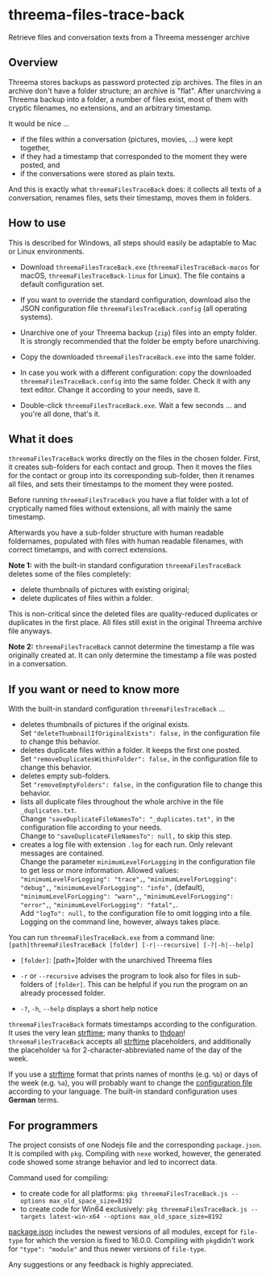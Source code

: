 # threema-files-trace-back
Retrieve files and conversation texts from a Threema messenger archive


Overview
--------

Threema stores backups as password protected zip archives.
The files in an archive don't have a folder structure; an archive is "flat".
After unarchiving a Threema backup into a folder, a number of files exist, most of them with cryptic filenames, no extensions, and an arbitrary timestamp.

It would be nice ...
- if the files within a conversation (pictures, movies, ...) were kept together,
- if they had a timestamp that corresponded to the moment they were posted, and
- if the conversations were stored as plain texts.

And this is exactly what `threemaFilesTraceBack` does: it collects all texts of a conversation, renames files, sets their timestamp, moves them in folders.


How to use
----------

This is described for Windows, all steps should easily be adaptable to Mac or Linux environments.

- Download `threemaFilesTraceBack.exe` (`threemaFilesTraceBack-macos` for macOS, `threemaFilesTraceBack-linux` for Linux). The file contains a default configuration set.

- If you want to override the standard configuration, download also the JSON configuration file `threemaFilesTraceBack.config` (all operating systems).

- Unarchive one of your Threema backup (`zip`) files into an empty folder. It is strongly recommended that the folder be empty before unarchiving.

- Copy the downloaded `threemaFilesTraceBack.exe` into the same folder.

- In case you work with a different configuration: copy the downloaded `threemaFilesTraceBack.config` into the same folder. Check it with any text editor. Change it according to your needs, save it.

- Double-click `threemaFilesTraceBack.exe`. Wait a few seconds ... and you're all done, that's it.


What it does
------------

`threemaFilesTraceBack` works directly on the files in the chosen folder. First, it creates sub-folders for each contact and group. Then it moves the files for the contact or group into its corresponding sub-folder, then it renames all files, and sets their timestamps to the moment they were posted.

Before running `threemaFilesTraceBack` you have a flat folder with a lot of cryptically named files without extensions, all with mainly the same timestamp.

Afterwards you have a sub-folder structure with human readable foldernames, populated with files with human readable filenames, with correct timetamps, and with correct extensions.

__Note 1:__ with the built-in standard configuration `threemaFilesTraceBack` deletes some of the files completely:
- delete thumbnails of pictures with existing original;
- delete duplicates of files within a folder.

This is non-critical since the deleted files are quality-reduced duplicates or duplicates in the first place. All files still exist in the original Threema archive file anyways.

__Note 2:__ `threemaFilesTraceBack` cannot determine the timestamp a file was originally created at. It can only determine the timestamp a file was posted in a conversation.


If you want or need to know more
--------------------------------

With the built-in standard configuration `threemaFilesTraceBack`  ...
- deletes thumbnails of pictures if the original exists.\
  Set `"deleteThumbnailIfOriginalExists": false,` in the configuration file to change this behavior.
- deletes duplicate files within a folder. It keeps the first one posted.\
  Set `"removeDuplicatesWithinFolder": false,` in the configuration file to change this behavior.
- deletes empty sub-folders.\
  Set `"removeEmptyFolders": false,` in the configuration file to change this behavior.
- lists all duplicate files throughout the whole archive in the file `_duplicates.txt`.\
  Change `"saveDuplicateFileNamesTo": "_duplicates.txt",` in the configuration file according to your needs.\
  Change to `"saveDuplicateFileNamesTo": null,` to skip this step.
- creates a log file with extension `.log` for each run. Only relevant messages are contained.\
  Change the parameter `minimumLevelForLogging` in the configuration file to get less or more information. Allowed values: `"minimumLevelForLogging": "trace",`, `"minimumLevelForLogging": "debug",`, `"minimumLevelForLogging": "info",` (default), `"minimumLevelForLogging": "warn",`, `"minimumLevelForLogging": "error",`, `"minimumLevelForLogging": "fatal",`.\
  Add `"logTo": null,` to the configuration file to omit logging into a file. Logging on the command line, however, always takes place.

You can run `threemaFilesTraceBack.exe` from a command line: `[path]threemaFilesTraceBack [folder] [-r|--recursive] [-?|-h|--help]`

- `[folder]`: [path+]folder with the unarchived Threema files

- `-r` or `--recursive` advises the program to look also for files in sub-folders of `[folder]`. This can be helpful if you run the program on an already processed folder.

- `-?`, `-h`, `--help` displays a short help notice

`threemaFilesTraceBack` formats timestamps according to the configuration. It uses the very lean [strftime](https://github.com/thdoan/strftime); many thanks to [thdoan](https://github.com/thdoan)! `threemaFilesTraceBack` accepts all [strftime](https://github.com/thdoan/strftime) placeholders, and additionally the placeholder `%à` for 2-character-abbreviated name of the day of the week.

If you use a [strftime](https://github.com/thdoan/strftime) format that prints names of months (e.g. `%b`) or days of the week (e.g. `%a`), you will probably want to change the [configuration file](https://github.com/alo-igi/threema-files-trace-back/blob/main/threemaFilesTraceBack.config) according to your language. The built-in standard configuration uses __German__ terms. 


For programmers
---------------

The project consists of one Nodejs file and the corresponding `package.json`. It is compiled with `pkg`. Compiling with `nexe` worked, however, the generated code showed some strange behavior and led to incorrect data.

Command used for compiling:
- to create code for all platforms: `pkg threemaFilesTraceBack.js --options max_old_space_size=8192`
- to create code for Win64 exclusively: `pkg threemaFilesTraceBack.js --targets latest-win-x64 --options max_old_space_size=8192`

[package.json](https://github.com/alo-igi/threema-files-trace-back/blob/main/package.json) includes the newest versions of all modules, except for `file-type` for which the version is fixed to 16.0.0. Compiling with `pkg`didn't work for `"type": "module"` and thus newer versions of `file-type`.

Any suggestions or any feedback is highly appreciated.
